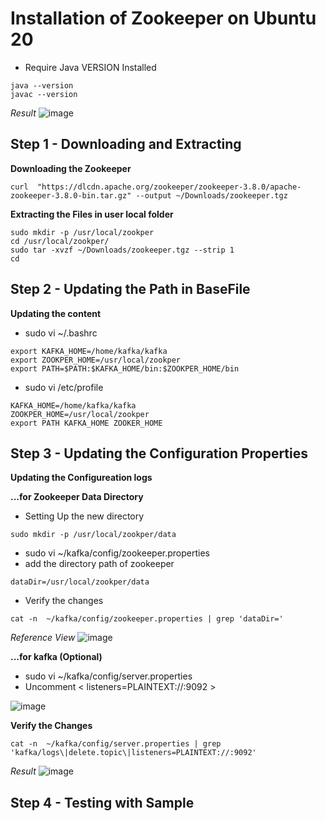 # Installation of Zookeeper on Ubuntu 20

- Require Java VERSION Installed
```
java --version
javac --version
```
_Result_
![image](https://user-images.githubusercontent.com/111234771/209470734-a10c2052-d78b-4d88-879e-1aa6014b6846.png)


## Step 1 - Downloading and Extracting
**Downloading the Zookeeper**
```
curl  "https://dlcdn.apache.org/zookeeper/zookeeper-3.8.0/apache-zookeeper-3.8.0-bin.tar.gz" --output ~/Downloads/zookeeper.tgz
```
**Extracting the Files in user local folder**
```
sudo mkdir -p /usr/local/zookper
cd /usr/local/zookper/
sudo tar -xvzf ~/Downloads/zookeeper.tgz --strip 1
cd
```

## Step 2 - Updating the Path in BaseFile
**Updating the content**
- sudo vi ~/.bashrc
```
export KAFKA_HOME=/home/kafka/kafka
export ZOOKPER_HOME=/usr/local/zookper
export PATH=$PATH:$KAFKA_HOME/bin:$ZOOKPER_HOME/bin
```

- sudo vi /etc/profile
```
KAFKA_HOME=/home/kafka/kafka
ZOOKPER_HOME=/usr/local/zookper
export PATH KAFKA_HOME ZOOKER_HOME
```
## Step 3 - Updating the Configuration Properties
**Updating the Configureation logs**

**...for Zookeeper Data Directory**
- Setting Up the new directory
```
sudo mkdir -p /usr/local/zookper/data
```
- sudo vi ~/kafka/config/zookeeper.properties
- add the directory path of zookeeper

```
dataDir=/usr/local/zookper/data
```
- Verify the changes
```
cat -n  ~/kafka/config/zookeeper.properties | grep 'dataDir='
```
_Reference View_
![image](https://user-images.githubusercontent.com/111234771/209479325-ffdf0f5e-aef7-4a3d-916b-51054df29b1d.png)


**...for kafka (Optional)**
- sudo vi ~/kafka/config/server.properties
- Uncomment < listeners=PLAINTEXT://:9092 >

![image](https://user-images.githubusercontent.com/111234771/209476861-710afb05-3b31-4d28-a9cf-5c56f2a42ed0.png)


**Verify the Changes**
```
cat -n  ~/kafka/config/server.properties | grep 'kafka/logs\|delete.topic\|listeners=PLAINTEXT://:9092'
```
_Result_
![image](https://user-images.githubusercontent.com/111234771/209477130-2bb008dd-3a5e-431d-ad20-380c34bb26dc.png)


## Step 4 - Testing with Sample
